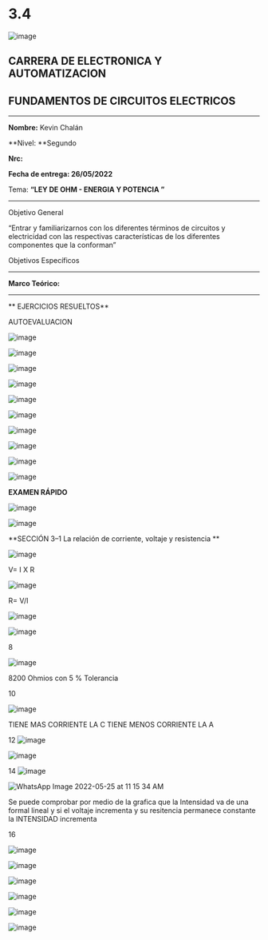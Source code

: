 # 3.4

![image](https://user-images.githubusercontent.com/105686218/169063263-fec46540-3f80-4755-af10-c6e466470348.png)        

## CARRERA DE ELECTRONICA Y AUTOMATIZACION

## FUNDAMENTOS DE CIRCUITOS ELECTRICOS

***

**Nombre:** Kevin Chalán

**Nivel: **Segundo 

**Nrc:** 

**Fecha de entrega: 26/05/2022**

Tema: **“LEY DE OHM - ENERGIA Y POTENCIA ”** 
***

Objetivo General

“Entrar y familiarizarnos con los diferentes términos de circuitos y electricidad con las respectivas características de los diferentes componentes que la conforman” 

Objetivos Específicos


***

**Marco Teórico:** 








***
** EJERCICIOS RESUELTOS**

AUTOEVALUACION 

![image](https://user-images.githubusercontent.com/105686218/170298677-42231908-db96-4147-b964-9c47592034f6.png)


![image](https://user-images.githubusercontent.com/105686218/170298698-70516b41-a440-4d11-b964-6c4ce703760c.png)

![image](https://user-images.githubusercontent.com/105686218/170298783-9da8107a-c8e4-495d-ac12-49cd7542e7d3.png)

![image](https://user-images.githubusercontent.com/105686218/170298843-d0808c0e-b61f-4fa8-ba26-11637ac9b692.png)

![image](https://user-images.githubusercontent.com/105686218/170298870-9176042d-a2d0-4c52-8732-7652313c9f7c.png)

![image](https://user-images.githubusercontent.com/105686218/170298914-d577a6c1-55d8-4310-8e1c-aa7c65b728f0.png)



![image](https://user-images.githubusercontent.com/105686218/170298940-c3baeb9f-9288-4273-99a7-6b01667a1cc5.png)

![image](https://user-images.githubusercontent.com/105686218/170298984-ca53ea2d-13e0-4e96-b237-236ecad0e466.png)

![image](https://user-images.githubusercontent.com/105686218/170299597-3c0f0ba0-6d31-4944-9b6f-297b20f572e2.png)


![image](https://user-images.githubusercontent.com/105686218/170299282-d7ba28c1-a735-416b-96df-04f16dee9b54.png)




**EXAMEN RÁPIDO**


![image](https://user-images.githubusercontent.com/105686218/170299119-37cda269-3a0d-45e2-b650-ed847fbffb57.png)

![image](https://user-images.githubusercontent.com/105686218/170299163-a76c2d1c-9c0f-4238-a52e-16bcdaeb7532.png)


**SECCIÓN 3–1 La relación de corriente, voltaje y resistencia **


![image](https://user-images.githubusercontent.com/105686218/170301434-8910f897-7714-4c5d-9df5-d3401856e118.png)

V= I X R

![image](https://user-images.githubusercontent.com/105686218/170301526-d01a83f8-c5df-4827-a830-86cfb417264b.png)

R= V/I

![image](https://user-images.githubusercontent.com/105686218/170301683-744cb943-c68c-4423-b15f-d1754ebe7167.png)

![image](https://user-images.githubusercontent.com/105686218/170303385-03c56ed2-123e-4ddc-8c4d-fce1c6c5e6dc.png)


8

![image](https://user-images.githubusercontent.com/105686218/170303618-3df0dfbc-5342-44e2-966c-debd1728722b.png)

8200 Ohmios con 5 % Tolerancia 

10 

![image](https://user-images.githubusercontent.com/105686218/170304869-a79617b5-9d04-470d-afa1-a97f44c1f312.png)


TIENE MAS CORRIENTE LA C 
TIENE MENOS CORRIENTE LA A 


12
![image](https://user-images.githubusercontent.com/105686218/170314712-50d23410-8ddb-4b10-97ea-d4d7b3f656df.png)

![image](https://user-images.githubusercontent.com/105686218/170314818-c96857d8-2157-4ad2-948f-67d8396e097d.png)


14
![image](https://user-images.githubusercontent.com/105686218/170314926-14b05802-f2a3-4359-880e-75da069d7d56.png)

![WhatsApp Image 2022-05-25 at 11 15 34 AM](https://user-images.githubusercontent.com/105686218/170314885-0f21ce08-0df2-4a0d-b218-f1d5b3174f21.jpeg)


Se puede comprobar por medio de la grafica que la Intensidad va de una formal lineal y si el voltaje incrementa y su resitencia permanece constante la INTENSIDAD incrementa 

16

![image](https://user-images.githubusercontent.com/105686218/170314951-eea9310f-e150-4b88-b01e-ab1905701e43.png)

![image](https://user-images.githubusercontent.com/105686218/170314984-6a3ab0e7-750c-4c92-9757-06688f8e3047.png)

![image](https://user-images.githubusercontent.com/105686218/170315022-2dc557cf-062f-4f5c-93b0-48e32ac0175d.png)

![image](https://user-images.githubusercontent.com/105686218/170315080-f5d8906c-fd16-4fd4-847b-3d3a2d3887e8.png)

![image](https://user-images.githubusercontent.com/105686218/170315108-aa2aa73f-da50-4103-b66a-5066f18740eb.png)

![image](https://user-images.githubusercontent.com/105686218/170315144-993da447-6ec4-4084-8d6f-083aac26d647.png)




